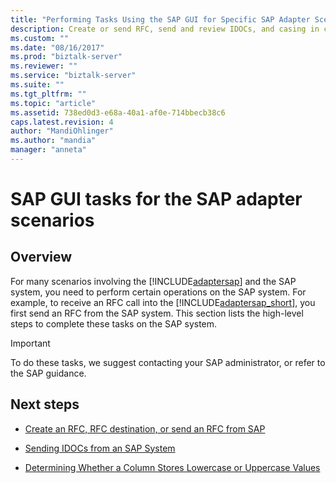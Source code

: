 ```yaml
---
title: "Performing Tasks Using the SAP GUI for Specific SAP Adapter Scenarios | Microsoft Docs"
description: Create or send RFC, send and review IDOCs, and casing in column stores in SAP - BizTalk Adapter (BAP)
ms.custom: ""
ms.date: "08/16/2017"
ms.prod: "biztalk-server"
ms.reviewer: ""
ms.service: "biztalk-server"
ms.suite: ""
ms.tgt_pltfrm: ""
ms.topic: "article"
ms.assetid: 738ed0d3-e68a-40a1-af0e-714bbecb38c6
caps.latest.revision: 4
author: "MandiOhlinger"
ms.author: "mandia"
manager: "anneta"
---
```

# SAP GUI tasks for the SAP adapter scenarios

## Overview
For many scenarios involving the [!INCLUDE[adaptersap](../../includes/adaptersap-md.md)] and the SAP system, you need to perform certain operations on the SAP system. For example, to receive an RFC call into the [!INCLUDE[adaptersap_short](../../includes/adaptersap-short-md.md)], you first send an RFC from the SAP system. This section lists the high-level steps to complete these tasks on the SAP system.  
  
> [!IMPORTANT]
>  To do these tasks, we suggest contacting your SAP administrator, or refer to the SAP guidance.  
  
## Next steps  
  
-   [Create an RFC, RFC destination, or send an RFC from SAP](creating-an-rfc-in-an-sap-system.md)  
  
-   [Sending IDOCs from an SAP System](sending-idocs-from-an-sap-system.md)  
  
-   [Determining Whether a Column Stores Lowercase or Uppercase Values](determining-whether-a-column-stores-lowercase-or-uppercase-values.md)  
  
